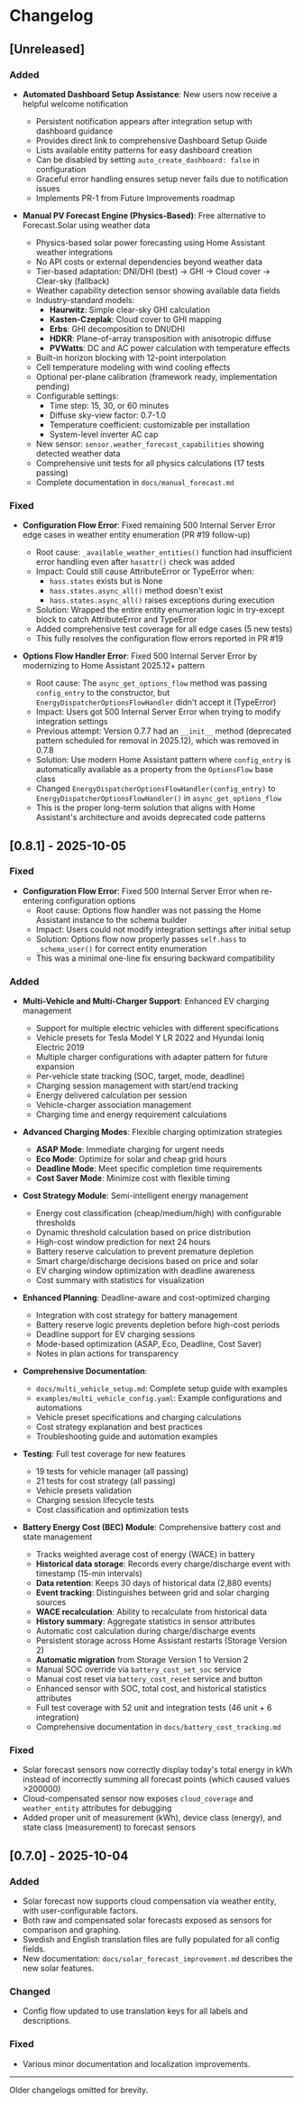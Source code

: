 # Changelog

## [Unreleased]
### Added
- **Automated Dashboard Setup Assistance**: New users now receive a helpful welcome notification
  - Persistent notification appears after integration setup with dashboard guidance
  - Provides direct link to comprehensive Dashboard Setup Guide
  - Lists available entity patterns for easy dashboard creation
  - Can be disabled by setting `auto_create_dashboard: false` in configuration
  - Graceful error handling ensures setup never fails due to notification issues
  - Implements PR-1 from Future Improvements roadmap

- **Manual PV Forecast Engine (Physics-Based)**: Free alternative to Forecast.Solar using weather data
  - Physics-based solar power forecasting using Home Assistant weather integrations
  - No API costs or external dependencies beyond weather data
  - Tier-based adaptation: DNI/DHI (best) → GHI → Cloud cover → Clear-sky (fallback)
  - Weather capability detection sensor showing available data fields
  - Industry-standard models:
    - **Haurwitz**: Simple clear-sky GHI calculation
    - **Kasten-Czeplak**: Cloud cover to GHI mapping
    - **Erbs**: GHI decomposition to DNI/DHI
    - **HDKR**: Plane-of-array transposition with anisotropic diffuse
    - **PVWatts**: DC and AC power calculation with temperature effects
  - Built-in horizon blocking with 12-point interpolation
  - Cell temperature modeling with wind cooling effects
  - Optional per-plane calibration (framework ready, implementation pending)
  - Configurable settings:
    - Time step: 15, 30, or 60 minutes
    - Diffuse sky-view factor: 0.7-1.0
    - Temperature coefficient: customizable per installation
    - System-level inverter AC cap
  - New sensor: `sensor.weather_forecast_capabilities` showing detected weather data
  - Comprehensive unit tests for all physics calculations (17 tests passing)
  - Complete documentation in `docs/manual_forecast.md`

### Fixed
- **Configuration Flow Error**: Fixed remaining 500 Internal Server Error edge cases in weather entity enumeration (PR #19 follow-up)
  - Root cause: `_available_weather_entities()` function had insufficient error handling even after `hasattr()` check was added
  - Impact: Could still cause AttributeError or TypeError when:
    - `hass.states` exists but is None
    - `hass.states.async_all()` method doesn't exist
    - `hass.states.async_all()` raises exceptions during execution
  - Solution: Wrapped the entire entity enumeration logic in try-except block to catch AttributeError and TypeError
  - Added comprehensive test coverage for all edge cases (5 new tests)
  - This fully resolves the configuration flow errors reported in PR #19

- **Options Flow Handler Error**: Fixed 500 Internal Server Error by modernizing to Home Assistant 2025.12+ pattern
  - Root cause: The `async_get_options_flow` method was passing `config_entry` to the constructor, but `EnergyDispatcherOptionsFlowHandler` didn't accept it (TypeError)
  - Impact: Users got 500 Internal Server Error when trying to modify integration settings
  - Previous attempt: Version 0.7.7 had an `__init__` method (deprecated pattern scheduled for removal in 2025.12), which was removed in 0.7.8
  - Solution: Use modern Home Assistant pattern where `config_entry` is automatically available as a property from the `OptionsFlow` base class
  - Changed `EnergyDispatcherOptionsFlowHandler(config_entry)` to `EnergyDispatcherOptionsFlowHandler()` in `async_get_options_flow`
  - This is the proper long-term solution that aligns with Home Assistant's architecture and avoids deprecated code patterns

## [0.8.1] - 2025-10-05
### Fixed
- **Configuration Flow Error**: Fixed 500 Internal Server Error when re-entering configuration options
  - Root cause: Options flow handler was not passing the Home Assistant instance to the schema builder
  - Impact: Users could not modify integration settings after initial setup
  - Solution: Options flow now properly passes `self.hass` to `_schema_user()` for correct entity enumeration
  - This was a minimal one-line fix ensuring backward compatibility
### Added
- **Multi-Vehicle and Multi-Charger Support**: Enhanced EV charging management
  - Support for multiple electric vehicles with different specifications
  - Vehicle presets for Tesla Model Y LR 2022 and Hyundai Ioniq Electric 2019
  - Multiple charger configurations with adapter pattern for future expansion
  - Per-vehicle state tracking (SOC, target, mode, deadline)
  - Charging session management with start/end tracking
  - Energy delivered calculation per session
  - Vehicle-charger association management
  - Charging time and energy requirement calculations

- **Advanced Charging Modes**: Flexible charging optimization strategies
  - **ASAP Mode**: Immediate charging for urgent needs
  - **Eco Mode**: Optimize for solar and cheap grid hours
  - **Deadline Mode**: Meet specific completion time requirements
  - **Cost Saver Mode**: Minimize cost with flexible timing

- **Cost Strategy Module**: Semi-intelligent energy management
  - Energy cost classification (cheap/medium/high) with configurable thresholds
  - Dynamic threshold calculation based on price distribution
  - High-cost window prediction for next 24 hours
  - Battery reserve calculation to prevent premature depletion
  - Smart charge/discharge decisions based on price and solar
  - EV charging window optimization with deadline awareness
  - Cost summary with statistics for visualization

- **Enhanced Planning**: Deadline-aware and cost-optimized charging
  - Integration with cost strategy for battery management
  - Battery reserve logic prevents depletion before high-cost periods
  - Deadline support for EV charging sessions
  - Mode-based optimization (ASAP, Eco, Deadline, Cost Saver)
  - Notes in plan actions for transparency

- **Comprehensive Documentation**:
  - `docs/multi_vehicle_setup.md`: Complete setup guide with examples
  - `examples/multi_vehicle_config.yaml`: Example configurations and automations
  - Vehicle preset specifications and charging calculations
  - Cost strategy explanation and best practices
  - Troubleshooting guide and automation examples

- **Testing**: Full test coverage for new features
  - 19 tests for vehicle manager (all passing)
  - 21 tests for cost strategy (all passing)
  - Vehicle presets validation
  - Charging session lifecycle tests
  - Cost classification and optimization tests

- **Battery Energy Cost (BEC) Module**: Comprehensive battery cost and state management
  - Tracks weighted average cost of energy (WACE) in battery
  - **Historical data storage**: Records every charge/discharge event with timestamp (15-min intervals)
  - **Data retention**: Keeps 30 days of historical data (2,880 events)
  - **Event tracking**: Distinguishes between grid and solar charging sources
  - **WACE recalculation**: Ability to recalculate from historical data
  - **History summary**: Aggregate statistics in sensor attributes
  - Automatic cost calculation during charge/discharge events
  - Persistent storage across Home Assistant restarts (Storage Version 2)
  - **Automatic migration** from Storage Version 1 to Version 2
  - Manual SOC override via `battery_cost_set_soc` service
  - Manual cost reset via `battery_cost_reset` service and button
  - Enhanced sensor with SOC, total cost, and historical statistics attributes
  - Full test coverage with 52 unit and integration tests (46 unit + 6 integration)
  - Comprehensive documentation in `docs/battery_cost_tracking.md`

### Fixed
- Solar forecast sensors now correctly display today's total energy in kWh instead of incorrectly summing all forecast points (which caused values >200000)
- Cloud-compensated sensor now exposes `cloud_coverage` and `weather_entity` attributes for debugging
- Added proper unit of measurement (kWh), device class (energy), and state class (measurement) to forecast sensors

## [0.7.0] - 2025-10-04
### Added
- Solar forecast now supports cloud compensation via weather entity, with user-configurable factors.
- Both raw and compensated solar forecasts exposed as sensors for comparison and graphing.
- Swedish and English translation files are fully populated for all config fields.
- New documentation: `docs/solar_forecast_improvement.md` describes the new solar features.

### Changed
- Config flow updated to use translation keys for all labels and descriptions.

### Fixed
- Various minor documentation and localization improvements.

---

Older changelogs omitted for brevity.
